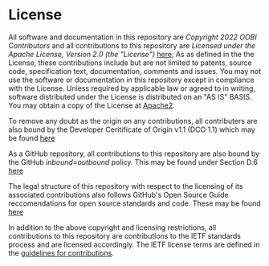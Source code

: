 # License

All software and documentation in this repository are *Copyright 2022 OOBI Contributors* and 
all contributions to this repository are *Licensed under the Apache License, Version 2.0 (the "License")* [here](https://github.com/WebOfTrust/ietf-oobi/blob/main/LICENSE);
As as defined in the the License, these contributions include but are not limited to patents, source code, specification text, 
documentation, comments and issues. You may not use the software or documentation in this repository except in compliance with the License.
Unless required by applicable law or agreed to in writing, software distributed
under the License is distributed on an "AS IS" BASIS.
You may obtain a copy of the License at [Apache2](http://www.apache.org/licenses/LICENSE-2.0).

To remove any doubt as the origin on any contributions, all contributers are also bound by the
Developer Ceritificate of Origin v1.1 (DCO 1.1) which may be found [here](https://developercertificate.org)

As a GitHub repository, all contributions to this repository are also bound by
the GitHub *inbound=outbound* policy. This may be found under Section D.6
[here](https://docs.github.com/en/github/site-policy/github-terms-of-service#6-contributions-under-repository-license)

The legal structure of this repository with respect to the licensing of its
associated contributions also follows GitHub's Open Source Guide reccomendations for
open source standards and code. These may be found [here](https://opensource.guide/legal/)

In addition to the above copyright and licensing restrictions, all contributions to this repository are contributions to the IETF standards process
and are licensed accordingly. The IETF license terms are defined in the 
[guidelines for contributions](https://github.com/WebOfTrust/ietf-oobi/blob/main/CONTRIBUTING.md).
